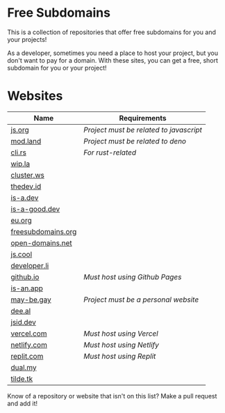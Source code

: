 # Free Subdomains
This is a collection of repositories that offer free subdomains for you and your projects! 

As a developer, sometimes you need a place to host your project, but you don't want to pay for a domain. With these sites, you can get a free, short subdomain for you or your project! 

# Websites
| Name | Requirements |
|------|--------------|
| [js.org](https://js.org) | *Project must be related to javascript* 
| [mod.land](https://mod.land) | *Project must be related to deno*
| [cli.rs](https://github.com/zackify/cli.rs) | *For rust-related*
| [wip.la](https://wip.la) |
| [cluster.ws](https://cluster.ws) |
| [thedev.id](https://thedev.id) |
| [is-a.dev](https://is-a.dev) |
| [is-a-good.dev](https://is-a-good.dev) |
| [eu.org](https://eu.org) |
| [freesubdomains.org](https://freesubdomains.org) |
| [open-domains.net](https://open-domains.net) |
| [js.cool](https://js.cool) |
| [developer.li](https://developer.li/) |
| [github.io](https://pages.github.com/) | *Must host using Github Pages* |
| [is-an.app](https://is-an.app/) |
| [may-be.gay](https://github.com/may-be-gay/register) | *Project must be a personal website* |
| [dee.al](https://github.com/dee-al/domain.dee.al) |
| [jsid.dev](https://github.com/namdevel/jsid.dev) |
| [vercel.com](http://vercel.com/) | *Must host using Vercel*
| [netlify.com](https://netlify.com) | *Must host using Netlify*
| [replit.com](https://replit.com) | *Must host using Replit*
| [dual.my](https://dual.my/) |
| [tilde.tk](https://github.com/youngchief-btw/tilde.tk)

Know of a repository or website that isn't on this list? Make a pull request and add it!
